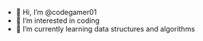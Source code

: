 - 👋 Hi, I’m @codegamer01
- 👀 I’m interested in coding
- 🌱 I’m currently learning data structures and algorithms

<!---
codegamer01/codegamer01 is a ✨ special ✨ repository because its `README.md` (this file) appears on your GitHub profile.
You can click the Preview link to take a look at your changes.
--->
